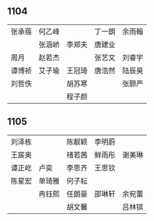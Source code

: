 ## 1104
|     |     |     |     |     |
| --- | --- | --- | --- | --- |
| 张承蓓 | 何乙峰 |  | 丁一朗 | 余雨翰 |
|  | 张涵峤 | 李郑夫 | 唐建业 |  |
| 周月 | 赵若杰 |  | 张艺文 | 刘睿宇 |
| 谭博祯 | 艾子瑜 | 王冠琦 | 唐浩然 | 陆辰昊 |
| 刘哲佚 |  | 胡苏寒 |  | 张颢严 |
|  |  | 程子颜 |  |  |

## 1105
|     |     |     |     |     |
| --- | --- | --- | --- | --- |
| 刘泽栋 |  | 陈靓颖 | 李明蔚 |  |
| 王宸奥 |  | 禇若茜 | 鲜雨彤 | 谢美琳 |
| 谭正屹 | 卢奕 | 李思齐 | 王思钦 |  |
| 陈星宏 | 单琦雅 | 何子耘 |  |  |
|  | 冉钰熙 | 任朗豪 | 邵琳轩 | 余宛蕾 |
|  |  | 胡文馨 |  | 吕林镔 |

